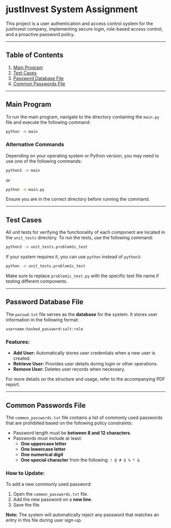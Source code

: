 # **justInvest System Assignment**  
This project is a user authentication and access control system for the justInvest company, implementing secure login, role-based access control, and a proactive password policy.

---

## **Table of Contents**
1. [Main Program](#main-program)
2. [Test Cases](#test-cases)
3. [Password Database File](#password-database-file)
4. [Common Passwords File](#common-passwords-file)

---

## **Main Program**  
To run the main program, navigate to the directory containing the `main.py` file and execute the following command:

```bash
python -m main
```

### **Alternative Commands**  
Depending on your operating system or Python version, you may need to use one of the following commands:

```bash
python3 -m main
```

or  

```bash
python -m main.py
```

Ensure you are in the correct directory before running the command.

---

## **Test Cases**  
All unit tests for verifying the functionality of each component are located in the `unit_tests` directory. To run the tests, use the following command:

```bash
python3 -m unit_tests.problem1c_test
```

If your system requires it, you can use `python` instead of `python3`:

```bash
python -m unit_tests.problem1c_test
```

Make sure to replace `problem1c_test.py` with the specific test file name if testing different components.

---

## **Password Database File**  
The `passwd.txt` file serves as the **database** for the system. It stores user information in the following format:

```plaintext
username:hashed_password:salt:role
```

### **Features:**  
- **Add User:** Automatically stores user credentials when a new user is created.  
- **Retrieve User:** Provides user details during login or other operations.  
- **Remove User:** Deletes user records when necessary.

For more details on the structure and usage, refer to the accompanying PDF report.

---

## **Common Passwords File**  
The `common_passwords.txt` file contains a list of commonly used passwords that are prohibited based on the following policy constraints:  

- Password length must be **between 8 and 12 characters**.  
- Passwords must include at least:  
  - **One uppercase letter**  
  - **One lowercase letter**  
  - **One numerical digit**  
  - **One special character** from the following: `! @ # $ % * &`

### **How to Update:**  
To add a new commonly used password:  
1. Open the `common_passwords.txt` file.  
2. Add the new password on a **new line**.  
3. Save the file.

**Note:** The system will automatically reject any password that matches an entry in this file during user sign-up.